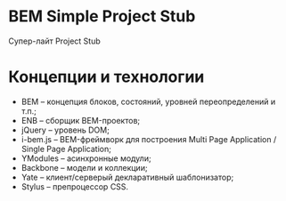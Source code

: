 # BEM Simple Project Stub
Супер-лайт Project Stub

# Концепции и технологии
* BEM – концепция блоков, состояний, уровней переопределений и т.п.;
* ENB – сборщик BEM-проектов;
* jQuery – уровень DOM;
* i-bem.js – BEM-фреймворк для построения Multi Page Application / Single Page Application;
* YModules – асинхронные модули;
* Backbone – модели и коллекции;
* Yate – клиент/серверый декларативный шаблонизатор;
* Stylus – препроцессор CSS.
